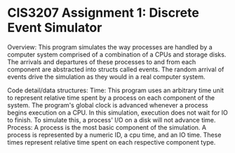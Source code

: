 # CIS3207 Assignment 1: Discrete Event Simulator

Overview:
	This program simulates the way processes are handled by a computer system
	comprised of a combination of a CPUs and storage disks. The arrivals and departures
	of these processes	to and from each component are abstracted into structs
 	called events. The random arrival of events
	drive the simulation as they would in a real computer system.

Code detail/data structures:
	Time:
		This program uses an arbitrary time unit to represent relative time spent by a process on 
		each component of the system. The program's global clock is advanced whenever a process begins execution on a CPU. In this simulation, execution does not wait for IO to finish. To simulate this,
 a process' I/O 
		on a disk will not advance time.
	Process:
		A process is the most basic component of the simulation. A process is represented by
		a numeric ID, a cpu time, and an IO time. These times represent relative time spent on 
		each respective component type.
